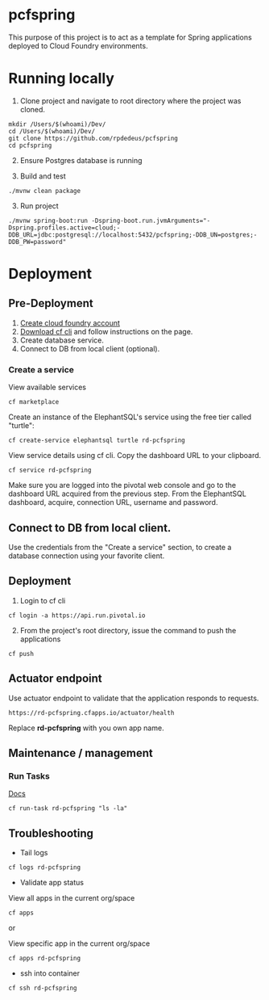 # pcfspring

This purpose of this project is to act as a template for Spring applications deployed to Cloud Foundry environments.

# Running locally

1. Clone project and navigate to root directory where the project was cloned.

```none
mkdir /Users/$(whoami)/Dev/
cd /Users/$(whoami)/Dev/
git clone https://github.com/rpdedeus/pcfspring
cd pcfspring
```

2. Ensure Postgres database is running

3. Build and test

```none
./mvnw clean package
```

3. Run project

```none
./mvnw spring-boot:run -Dspring-boot.run.jvmArguments="-Dspring.profiles.active=cloud;-DDB_URL=jdbc:postgresql://localhost:5432/pcfspring;-DDB_UN=postgres;-DDB_PW=password"
```

# Deployment 

##  Pre-Deployment

1. [Create cloud foundry account](https://login.run.pivotal.io/login)
2. [Download cf cli](https://console.run.pivotal.io/tools) and follow instructions on the page.
3. Create database service.
4. Connect to DB from local client (optional).


### Create a service

View available services

```
cf marketplace
```

Create an instance of the ElephantSQL's service using the free tier called "turtle":
```
cf create-service elephantsql turtle rd-pcfspring
```

View service details using cf cli. Copy the dashboard URL to your clipboard.
```
cf service rd-pcfspring
```

Make sure you are logged into the pivotal web console and go to the dashboard URL acquired from the previous step.
From the ElephantSQL dashboard, acquire, connection URL, username and password.


## Connect to DB from local client.

Use the credentials from the "Create a service" section, to create a database connection using your favorite client.


## Deployment

1. Login to cf cli

```
cf login -a https://api.run.pivotal.io
```

2. From the project's root directory, issue the command to push the applications

```
cf push
```

## Actuator endpoint 

Use actuator endpoint to validate that the application responds to requests.

```
https://rd-pcfspring.cfapps.io/actuator/health
```

Replace **rd-pcfspring** with you own app name.

## Maintenance / management

### Run Tasks
[Docs](https://docs.cloudfoundry.org/devguide/using-tasks.html)

```
cf run-task rd-pcfspring "ls -la"
```

## Troubleshooting

* Tail logs

```
cf logs rd-pcfspring
```

* Validate app status

View all apps in the current org/space

```
cf apps
```

or  

View specific app in the current org/space

```
cf apps rd-pcfspring
```

* ssh into container

```
cf ssh rd-pcfspring
```
